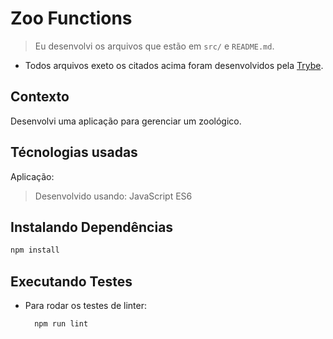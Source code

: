 # Zoo Functions

> Eu desenvolvi os arquivos que estão em `src/` e `README.md`.

* Todos arquivos exeto os citados acima foram desenvolvidos pela [Trybe](https://www.betrybe.com/).

## Contexto

Desenvolvi uma aplicação para gerenciar um zoológico.

## Técnologias usadas

Aplicação:
> Desenvolvido usando: JavaScript ES6

## Instalando Dependências

```bash
npm install
```

## Executando Testes

* Para rodar os testes de linter:

  ```bash
    npm run lint
  ```
